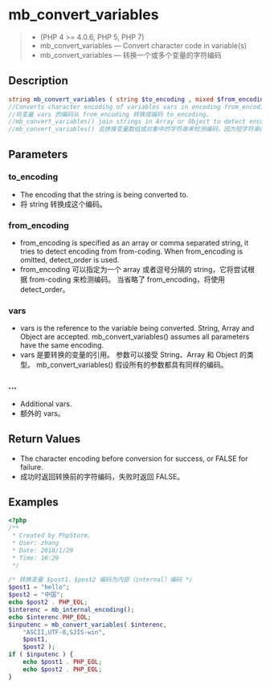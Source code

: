 # mb_convert_variables
> - (PHP 4 >= 4.0.6, PHP 5, PHP 7)
> - mb_convert_variables — Convert character code in variable(s)
> - mb_convert_variables — 转换一个或多个变量的字符编码

## Description
```php
string mb_convert_variables ( string $to_encoding , mixed $from_encoding , mixed &$vars [, mixed &$... ] )
//Converts character encoding of variables vars in encoding from_encoding to encoding to_encoding.
//将变量 vars 的编码从 from_encoding 转换成编码 to_encoding。
//mb_convert_variables() join strings in Array or Object to detect encoding, since encoding detection tends to fail for short strings. Therefore, it is impossible to mix encoding in single array or object.
//mb_convert_variables() 会拼接变量数组或对象中的字符串来检测编码，因为短字符串的检测往往会失败。因此，不能在一个数组或对象中混合使用编码。
```

## Parameters
### to_encoding
- The encoding that the string is being converted to.
- 将 string 转换成这个编码。

### from_encoding
- from_encoding is specified as an array or comma separated string, it tries to detect encoding from from-coding. When from_encoding is omitted, detect_order is used.
- from_encoding 可以指定为一个 array 或者逗号分隔的 string，它将尝试根据 from-coding 来检测编码。 当省略了 from_encoding，将使用 detect_order。

### vars
- vars is the reference to the variable being converted. String, Array and Object are accepted. mb_convert_variables() assumes all parameters have the same encoding.
- vars 是要转换的变量的引用。 参数可以接受 String、Array 和 Object 的类型。 mb_convert_variables() 假设所有的参数都具有同样的编码。

### ...
- Additional vars.
- 额外的 vars。

## Return Values
- The character encoding before conversion for success, or FALSE for failure.
- 成功时返回转换前的字符编码，失败时返回 FALSE。

## Examples

```php
<?php
/**
 * Created by PhpStorm.
 * User: zhang
 * Date: 2018/1/29
 * Time: 16:29
 */

/* 转换变量 $post1、$post2 编码为内部（internal）编码 */
$post1 = "hello";
$post2 = "中国";
echo $post2 . PHP_EOL;
$interenc = mb_internal_encoding();
echo $interenc.PHP_EOL;
$inputenc = mb_convert_variables( $interenc,
	"ASCII,UTF-8,SJIS-win",
	$post1,
	$post2 );
if ( $inputenc ) {
	echo $post1 . PHP_EOL;
	echo $post2 . PHP_EOL;
}

```